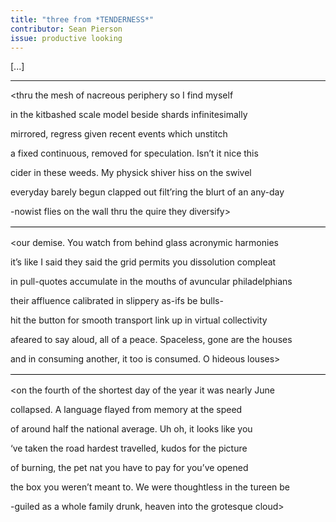 ```yaml
---
title: "three from *TENDERNESS*"
contributor: Sean Pierson
issue: productive looking
---
```


<p>[...]</p>
<hr />
<p class="pindent;">&lt;thru the mesh of nacreous periphery so I find myself</p>
<p>in the kitbashed scale model beside shards infinitesimally</p>
<p class="pindent;">mirrored, regress given recent events which unstitch</p>
<p>a fixed continuous, removed for speculation. Isn’t it nice this</p>
<p class="pindent;">cider in these weeds. My physick shiver hiss on the swivel</p>
<p>everyday barely begun clapped out filt’ring the blurt of an any-day</p>
<p class="pindent;">-nowist flies on the wall thru the quire they diversify&gt;</p>
<p style="margin-top:1rem;padding-top:1rem;border-top:1px solid black;">&lt;our demise. You watch from behind glass acronymic harmonies</p>
<p class="pindent;">it’s like I said they said the grid permits you dissolution compleat</p>
<p>in pull-quotes accumulate in the mouths of avuncular philadelphians</p>
<p class="pindent;">their affluence calibrated in slippery as-ifs be bulls-</p>
<p>hit the button for smooth transport link up in virtual collectivity</p>
<p class="pindent;">afeared to say aloud, all of a peace. Spaceless, gone are the houses</p>
<p style="margin-bottom:1rem;padding-bottom:1rem;border-bottom:1px solid black;">and in consuming another, it too is consumed. O hideous louses&gt;</p>
<p class="pindent;">&lt;on the fourth of the shortest day of the year it was nearly June</p>
<p>collapsed. A language flayed from memory at the speed</p>
<p class="pindent;">of around half the national average. Uh oh, it looks like you</p>
<p>‘ve taken the road hardest travelled, kudos for the picture</p>
<p class="pindent;">of burning, the pet nat you have to pay for you’ve opened</p>
<p>the box you weren’t meant to. We were thoughtless in the tureen be</p>
<p class="pindent;">-guiled as a whole family drunk, heaven into the grotesque cloud&gt;</p>
